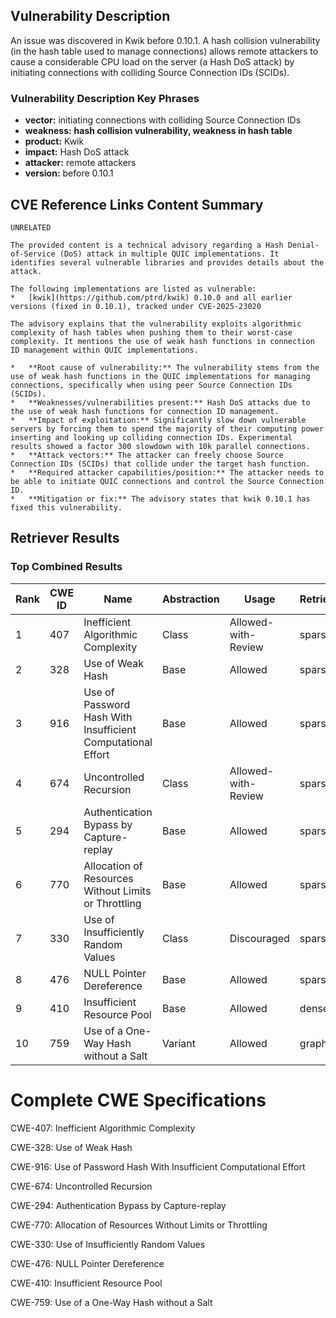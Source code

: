 ## Vulnerability Description
An issue was discovered in Kwik before 0.10.1. A hash collision vulnerability (in the hash table used to manage connections) allows remote attackers to cause a considerable CPU load on the server (a Hash DoS attack) by initiating connections with colliding Source Connection IDs (SCIDs).

### Vulnerability Description Key Phrases
- **vector:** initiating connections with colliding Source Connection IDs
- **weakness:** **hash collision vulnerability, weakness in hash table**
- **product:** Kwik
- **impact:** Hash DoS attack
- **attacker:** remote attackers
- **version:** before 0.10.1

## CVE Reference Links Content Summary
```text
UNRELATED
```
```text
The provided content is a technical advisory regarding a Hash Denial-of-Service (DoS) attack in multiple QUIC implementations. It identifies several vulnerable libraries and provides details about the attack.

The following implementations are listed as vulnerable:
*   [kwik](https://github.com/ptrd/kwik) 0.10.0 and all earlier versions (fixed in 0.10.1), tracked under CVE-2025-23020

The advisory explains that the vulnerability exploits algorithmic complexity of hash tables when pushing them to their worst-case complexity. It mentions the use of weak hash functions in connection ID management within QUIC implementations.

*   **Root cause of vulnerability:** The vulnerability stems from the use of weak hash functions in the QUIC implementations for managing connections, specifically when using peer Source Connection IDs (SCIDs).
*   **Weaknesses/vulnerabilities present:** Hash DoS attacks due to the use of weak hash functions for connection ID management.
*   **Impact of exploitation:** Significantly slow down vulnerable servers by forcing them to spend the majority of their computing power inserting and looking up colliding connection IDs. Experimental results showed a factor 300 slowdown with 10k parallel connections.
*   **Attack vectors:** The attacker can freely choose Source Connection IDs (SCIDs) that collide under the target hash function.
*   **Required attacker capabilities/position:** The attacker needs to be able to initiate QUIC connections and control the Source Connection ID.
*   **Mitigation or fix:** The advisory states that kwik 0.10.1 has fixed this vulnerability.
```

## Retriever Results

### Top Combined Results

| Rank | CWE ID | Name | Abstraction | Usage  | Retrievers | Individual Scores |
|------|--------|------|-------------|-------|------------|-------------------|
| 1 | 407 | Inefficient Algorithmic Complexity | Class | Allowed-with-Review | sparse | 0.315 |
| 2 | 328 | Use of Weak Hash | Base | Allowed | sparse | 0.289 |
| 3 | 916 | Use of Password Hash With Insufficient Computational Effort | Base | Allowed | sparse | 0.258 |
| 4 | 674 | Uncontrolled Recursion | Class | Allowed-with-Review | sparse | 0.246 |
| 5 | 294 | Authentication Bypass by Capture-replay | Base | Allowed | sparse | 0.246 |
| 6 | 770 | Allocation of Resources Without Limits or Throttling | Base | Allowed | sparse | 0.242 |
| 7 | 330 | Use of Insufficiently Random Values | Class | Discouraged | sparse | 0.239 |
| 8 | 476 | NULL Pointer Dereference | Base | Allowed | sparse | 0.238 |
| 9 | 410 | Insufficient Resource Pool | Base | Allowed | dense | 0.545 |
| 10 | 759 | Use of a One-Way Hash without a Salt | Variant | Allowed | graph | 0.002 |



# Complete CWE Specifications

CWE-407: Inefficient Algorithmic Complexity

CWE-328: Use of Weak Hash

CWE-916: Use of Password Hash With Insufficient Computational Effort

CWE-674: Uncontrolled Recursion

CWE-294: Authentication Bypass by Capture-replay

CWE-770: Allocation of Resources Without Limits or Throttling

CWE-330: Use of Insufficiently Random Values

CWE-476: NULL Pointer Dereference

CWE-410: Insufficient Resource Pool

CWE-759: Use of a One-Way Hash without a Salt